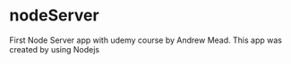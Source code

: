 # nodeServer
First Node Server app with udemy course by Andrew Mead.
This app was created by using Nodejs
